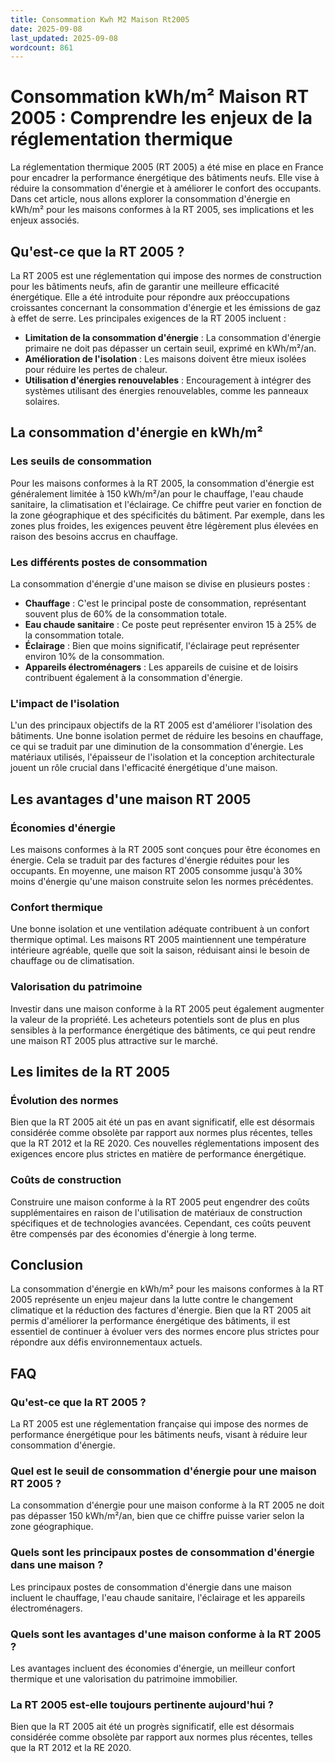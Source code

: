 ```yaml
---
title: Consommation Kwh M2 Maison Rt2005
date: 2025-09-08
last_updated: 2025-09-08
wordcount: 861
---
```


# Consommation kWh/m² Maison RT 2005 : Comprendre les enjeux de la réglementation thermique

La réglementation thermique 2005 (RT 2005) a été mise en place en France pour encadrer la performance énergétique des bâtiments neufs. Elle vise à réduire la consommation d'énergie et à améliorer le confort des occupants. Dans cet article, nous allons explorer la consommation d'énergie en kWh/m² pour les maisons conformes à la RT 2005, ses implications et les enjeux associés.

## Qu'est-ce que la RT 2005 ?

La RT 2005 est une réglementation qui impose des normes de construction pour les bâtiments neufs, afin de garantir une meilleure efficacité énergétique. Elle a été introduite pour répondre aux préoccupations croissantes concernant la consommation d'énergie et les émissions de gaz à effet de serre. Les principales exigences de la RT 2005 incluent :

- **Limitation de la consommation d'énergie** : La consommation d'énergie primaire ne doit pas dépasser un certain seuil, exprimé en kWh/m²/an.
- **Amélioration de l'isolation** : Les maisons doivent être mieux isolées pour réduire les pertes de chaleur.
- **Utilisation d'énergies renouvelables** : Encouragement à intégrer des systèmes utilisant des énergies renouvelables, comme les panneaux solaires.

## La consommation d'énergie en kWh/m²

### Les seuils de consommation

Pour les maisons conformes à la RT 2005, la consommation d'énergie est généralement limitée à 150 kWh/m²/an pour le chauffage, l'eau chaude sanitaire, la climatisation et l'éclairage. Ce chiffre peut varier en fonction de la zone géographique et des spécificités du bâtiment. Par exemple, dans les zones plus froides, les exigences peuvent être légèrement plus élevées en raison des besoins accrus en chauffage.

### Les différents postes de consommation

La consommation d'énergie d'une maison se divise en plusieurs postes :

- **Chauffage** : C'est le principal poste de consommation, représentant souvent plus de 60% de la consommation totale.
- **Eau chaude sanitaire** : Ce poste peut représenter environ 15 à 25% de la consommation totale.
- **Éclairage** : Bien que moins significatif, l'éclairage peut représenter environ 10% de la consommation.
- **Appareils électroménagers** : Les appareils de cuisine et de loisirs contribuent également à la consommation d'énergie.

### L'impact de l'isolation

L'un des principaux objectifs de la RT 2005 est d'améliorer l'isolation des bâtiments. Une bonne isolation permet de réduire les besoins en chauffage, ce qui se traduit par une diminution de la consommation d'énergie. Les matériaux utilisés, l'épaisseur de l'isolation et la conception architecturale jouent un rôle crucial dans l'efficacité énergétique d'une maison.

## Les avantages d'une maison RT 2005

### Économies d'énergie

Les maisons conformes à la RT 2005 sont conçues pour être économes en énergie. Cela se traduit par des factures d'énergie réduites pour les occupants. En moyenne, une maison RT 2005 consomme jusqu'à 30% moins d'énergie qu'une maison construite selon les normes précédentes.

### Confort thermique

Une bonne isolation et une ventilation adéquate contribuent à un confort thermique optimal. Les maisons RT 2005 maintiennent une température intérieure agréable, quelle que soit la saison, réduisant ainsi le besoin de chauffage ou de climatisation.

### Valorisation du patrimoine

Investir dans une maison conforme à la RT 2005 peut également augmenter la valeur de la propriété. Les acheteurs potentiels sont de plus en plus sensibles à la performance énergétique des bâtiments, ce qui peut rendre une maison RT 2005 plus attractive sur le marché.

## Les limites de la RT 2005

### Évolution des normes

Bien que la RT 2005 ait été un pas en avant significatif, elle est désormais considérée comme obsolète par rapport aux normes plus récentes, telles que la RT 2012 et la RE 2020. Ces nouvelles réglementations imposent des exigences encore plus strictes en matière de performance énergétique.

### Coûts de construction

Construire une maison conforme à la RT 2005 peut engendrer des coûts supplémentaires en raison de l'utilisation de matériaux de construction spécifiques et de technologies avancées. Cependant, ces coûts peuvent être compensés par des économies d'énergie à long terme.

## Conclusion

La consommation d'énergie en kWh/m² pour les maisons conformes à la RT 2005 représente un enjeu majeur dans la lutte contre le changement climatique et la réduction des factures d'énergie. Bien que la RT 2005 ait permis d'améliorer la performance énergétique des bâtiments, il est essentiel de continuer à évoluer vers des normes encore plus strictes pour répondre aux défis environnementaux actuels.

## FAQ

### Qu'est-ce que la RT 2005 ?

La RT 2005 est une réglementation française qui impose des normes de performance énergétique pour les bâtiments neufs, visant à réduire leur consommation d'énergie.

### Quel est le seuil de consommation d'énergie pour une maison RT 2005 ?

La consommation d'énergie pour une maison conforme à la RT 2005 ne doit pas dépasser 150 kWh/m²/an, bien que ce chiffre puisse varier selon la zone géographique.

### Quels sont les principaux postes de consommation d'énergie dans une maison ?

Les principaux postes de consommation d'énergie dans une maison incluent le chauffage, l'eau chaude sanitaire, l'éclairage et les appareils électroménagers.

### Quels sont les avantages d'une maison conforme à la RT 2005 ?

Les avantages incluent des économies d'énergie, un meilleur confort thermique et une valorisation du patrimoine immobilier.

### La RT 2005 est-elle toujours pertinente aujourd'hui ?

Bien que la RT 2005 ait été un progrès significatif, elle est désormais considérée comme obsolète par rapport aux normes plus récentes, telles que la RT 2012 et la RE 2020.